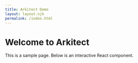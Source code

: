 ```yaml
---
title: Arkitect Demo
layout: layout.njk
permalink: /index.html
---
```

# Welcome to Arkitect


This is a sample page. Below is an interactive React component.
